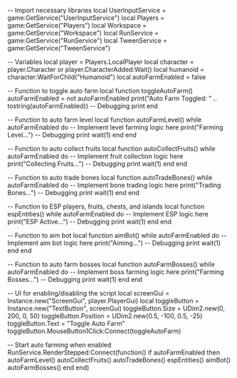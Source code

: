 -- Import necessary libraries
local UserInputService = game:GetService("UserInputService")
local Players = game:GetService("Players")
local Workspace = game:GetService("Workspace")
local RunService = game:GetService("RunService")
local TweenService = game:GetService("TweenService")

-- Variables
local player = Players.LocalPlayer
local character = player.Character or player.CharacterAdded:Wait()
local humanoid = character:WaitForChild("Humanoid")
local autoFarmEnabled = false

-- Function to toggle auto farm
local function toggleAutoFarm()
    autoFarmEnabled = not autoFarmEnabled
    print("Auto Farm Toggled: " .. tostring(autoFarmEnabled))  -- Debugging print
end

-- Function to auto farm level
local function autoFarmLevel()
    while autoFarmEnabled do
        -- Implement level farming logic here
        print("Farming Level...")  -- Debugging print
        wait(1)
    end
end

-- Function to auto collect fruits
local function autoCollectFruits()
    while autoFarmEnabled do
        -- Implement fruit collection logic here
        print("Collecting Fruits...")  -- Debugging print
        wait(1)
    end
end

-- Function to auto trade bones
local function autoTradeBones()
    while autoFarmEnabled do
        -- Implement bone trading logic here
        print("Trading Bones...")  -- Debugging print
        wait(1)
    end
end

-- Function to ESP players, fruits, chests, and islands
local function espEntities()
    while autoFarmEnabled do
        -- Implement ESP logic here
        print("ESP Active...")  -- Debugging print
        wait(1)
    end
end

-- Function to aim bot
local function aimBot()
    while autoFarmEnabled do
        -- Implement aim bot logic here
        print("Aiming...")  -- Debugging print
        wait(1)
    end
end

-- Function to auto farm bosses
local function autoFarmBosses()
    while autoFarmEnabled do
        -- Implement boss farming logic here
        print("Farming Bosses...")  -- Debugging print
        wait(1)
    end
end

-- UI for enabling/disabling the script
local screenGui = Instance.new("ScreenGui", player.PlayerGui)
local toggleButton = Instance.new("TextButton", screenGui)
toggleButton.Size = UDim2.new(0, 200, 0, 50)
toggleButton.Position = UDim2.new(0.5, -100, 0.5, -25)
toggleButton.Text = "Toggle Auto Farm"
toggleButton.MouseButton1Click:Connect(toggleAutoFarm)

-- Start auto farming when enabled
RunService.RenderStepped:Connect(function()
    if autoFarmEnabled then
        autoFarmLevel()
        autoCollectFruits()
        autoTradeBones()
        espEntities()
        aimBot()
        autoFarmBosses()
    end
end)
